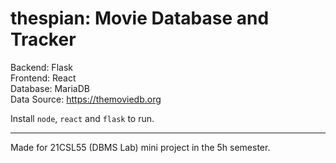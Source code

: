 # thespian: Movie Database and Tracker
Backend: Flask<br>
Frontend: React<br>
Database: MariaDB<br>
Data Source: https://themoviedb.org<br>

Install `node`, `react` and `flask` to run.

---
Made for 21CSL55 (DBMS Lab) mini project in the 5h semester.
